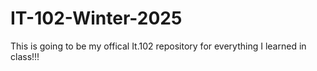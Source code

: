 # IT-102-Winter-2025

This is going to be my offical It.102 repository for everything I learned in class!!!